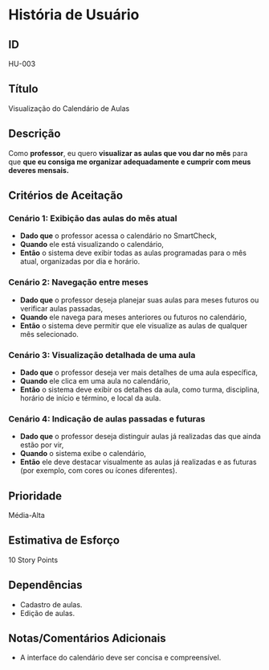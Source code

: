 # História de Usuário

## **ID**

HU-003

## **Título**

Visualização do Calendário de Aulas

## **Descrição**

Como **professor**, eu quero **visualizar as aulas que vou dar no mês** para que **que eu consiga me organizar adequadamente e cumprir com meus deveres mensais.**

## **Critérios de Aceitação**

### Cenário 1: Exibição das aulas do mês atual

- **Dado que** o professor acessa o calendário no SmartCheck,
- **Quando** ele está visualizando o calendário,
- **Então** o sistema deve exibir todas as aulas programadas para o mês atual, organizadas por dia e horário.

### Cenário 2: Navegação entre meses

- **Dado que** o professor deseja planejar suas aulas para meses futuros ou verificar aulas passadas,
- **Quando** ele navega para meses anteriores ou futuros no calendário,
- **Então** o sistema deve permitir que ele visualize as aulas de qualquer mês selecionado.

### Cenário 3: Visualização detalhada de uma aula

- **Dado que** o professor deseja ver mais detalhes de uma aula específica,
- **Quando** ele clica em uma aula no calendário,
- **Então** o sistema deve exibir os detalhes da aula, como turma, disciplina, horário de início e término, e local da aula.

### Cenário 4: Indicação de aulas passadas e futuras

- **Dado que** o professor deseja distinguir aulas já realizadas das que ainda estão por vir,
- **Quando** o sistema exibe o calendário,
- **Então** ele deve destacar visualmente as aulas já realizadas e as futuras (por exemplo, com cores ou ícones diferentes).

## **Prioridade**

Média-Alta

## **Estimativa de Esforço**

10 Story Points

## **Dependências**

- Cadastro de aulas.
- Edição de aulas.

## **Notas/Comentários Adicionais**

- A interface do calendário deve ser concisa e compreensível.
